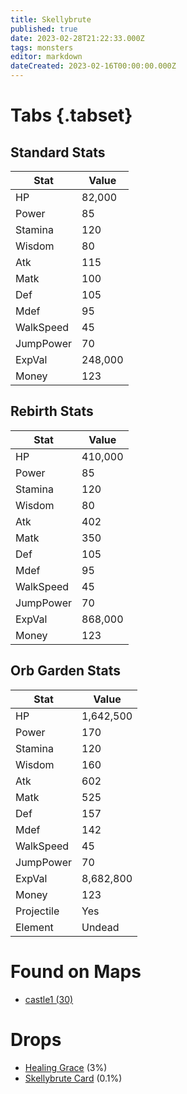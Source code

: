 ```yaml
---
title: Skellybrute
published: true
date: 2023-02-28T21:22:33.000Z
tags: monsters
editor: markdown
dateCreated: 2023-02-16T00:00:00.000Z
---
```


# Tabs {.tabset}

## Standard Stats

|Stat|Value|
|-|-|
|HP|82,000|
|Power|85|
|Stamina|120|
|Wisdom|80|
|Atk|115|
|Matk|100|
|Def|105|
|Mdef|95|
|WalkSpeed|45|
|JumpPower|70|
|ExpVal|248,000|
|Money|123|
## Rebirth Stats

|Stat|Value|
|-|-|
|HP|410,000|
|Power|85|
|Stamina|120|
|Wisdom|80|
|Atk|402|
|Matk|350|
|Def|105|
|Mdef|95|
|WalkSpeed|45|
|JumpPower|70|
|ExpVal|868,000|
|Money|123|
## Orb Garden Stats

|Stat|Value|
|-|-|
|HP|1,642,500|
|Power|170|
|Stamina|120|
|Wisdom|160|
|Atk|602|
|Matk|525|
|Def|157|
|Mdef|142|
|WalkSpeed|45|
|JumpPower|70|
|ExpVal|8,682,800|
|Money|123|
|Projectile|Yes|
|Element|Undead|

# Found on Maps
 * [castle1 (30)](/maps/castle1)

# Drops
 * [Healing Grace](/items/healing-grace) (3%)
 * [Skellybrute Card](/items/skellybrute-card) (0.1%)

